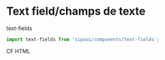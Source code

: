 # Text field/champs de texte

text-fields

```js
import text-fields from 'sipaui/components/text-fields';
```

<!-- STORY -->

CF HTML
